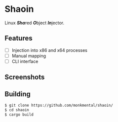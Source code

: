 # Shaoin
Linux ***Sha***red ***O***bject ***In***jector.

## Features
- [ ] Injection into x86 and x64 processes
- [ ] Manual mapping
- [ ] CLI interface

## Screenshots

## Building
```bash
$ git clone https://github.com/monkmental/shaoin/
$ cd shaoin
$ cargo build 
```

